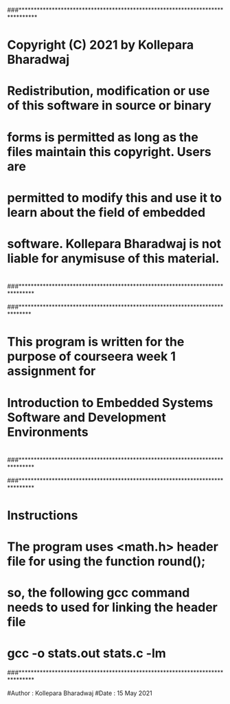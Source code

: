 ###******************************************************************************
# Copyright (C) 2021 by Kollepara Bharadwaj
# 
# Redistribution, modification or use of this software in source or binary
# forms is permitted as long as the files maintain this copyright. Users are 
# permitted to modify this and use it to learn about the field of embedded
# software. Kollepara Bharadwaj is  not liable for anymisuse of this material. 
# 
###*****************************************************************************

###****************************************************************************
# This program is written for the purpose of courseera week 1 assignment for 
# Introduction to Embedded Systems Software and Development Environments
# 
###***************************************************************************** 

###*****************************************************************************
# Instructions
# 
# The program uses <math.h> header file for using the function round();
# so, the following gcc command needs to used for linking the header file
# 	gcc -o stats.out stats.c -lm
###*****************************************************************************


#Author	: Kollepara Bharadwaj
#Date		: 15 May 2021
